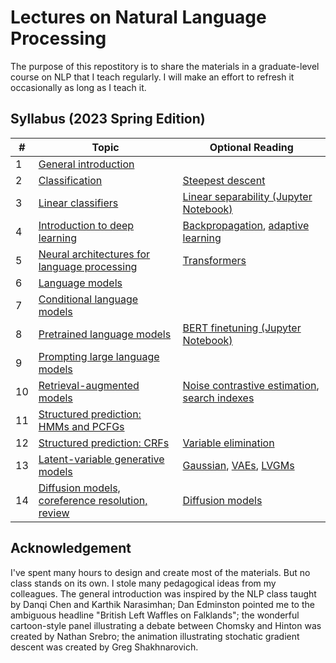 # Lectures on Natural Language Processing

The purpose of this repostitory is to share the materials in a graduate-level course on NLP that I teach regularly. I will make an effort to refresh it occasionally as long as I teach it. 

## Syllabus (2023 Spring Edition)

| **#** | **Topic**                                       | **Optional Reading** |
|---------|--------------------------------------------------|----------------------|
| 1       | [General introduction](lectures/lecture1.pdf)                             |                      |
| 2       | [Classification](lectures/lecture2.pdf)                                   |   [Steepest descent](http://karlstratos.com/notes/descent.pdf)                   |
| 3       | [Linear classifiers](lectures/lecture3.pdf)                               |   [Linear separability (Jupyter Notebook)](https://colab.research.google.com/drive/1co9mZ79P7o5cbdpSyaVqFcXkgQFK5jh1#scrollTo=KBeLjgzRHSu_&sandboxMode=true)                   |
| 4       | [Introduction to deep learning](lectures/lecture4.pdf)                    |   [Backpropagation](http://karlstratos.com/notes/backprop.pdf), [adaptive learning](http://karlstratos.com/notes/adaptive.pdf)         |
| 5       | [Neural architectures for language processing](lectures/lecture5.pdf)     |   [Transformers](http://karlstratos.com/notes/transformer17.pdf)                   |
| 6       | [Language models](lectures/lecture6.pdf)                                  |                      |
| 7       | [Conditional language models](lectures/lecture7.pdf)                      |                      |
| 8       | [Pretrained language models](lectures/lecture8.pdf)                       |   [BERT finetuning (Jupyter Notebook)](https://colab.research.google.com/drive/1us2wdDcnlN4TE13OFsV9nic6FA0JpLPG#scrollTo=KBeLjgzRHSu_&sandboxMode=true)                   |
| 9       | [Prompting large language models](lectures/lecture9.pdf)                  |                      |
| 10      | [Retrieval-augmented models](lectures/lecture10.pdf)                       |   [Noise contrastive estimation](http://karlstratos.com/notes/nce.pdf), [search indexes](http://karlstratos.com/notes/indexes.pdf)                   |
| 11      | [Structured prediction: HMMs and PCFGs](lectures/lecture11.pdf)            |                      |
| 12      | [Structured prediction: CRFs](lectures/lecture12.pdf)                      |   [Variable elimination](http://karlstratos.com/notes/graphical_models.pdf)                   |
| 13      | [Latent-variable generative models](lectures/lecture13.pdf)                |   [Gaussian](http://karlstratos.com/notes/gaussian.pdf), [VAEs](http://karlstratos.com/notes/varinfo.pdf), [LVGMs](http://karlstratos.com/notes/facts_latent.pdf)                    |
| 14      | [Diffusion models, coreference resolution, review](lectures/lecture14.pdf) |   [Diffusion models](http://karlstratos.com/notes/diffusion.pdf)                   |

## Acknowledgement

I've spent many hours to design and create most of the materials. But no class stands on its own. I stole many pedagogical ideas from my colleagues. The general introduction was inspired by the NLP class taught by Danqi Chen and Karthik Narasimhan; Dan Edminston pointed me to the ambiguous headline "British Left Waffles on Falklands"; the wonderful cartoon-style panel illustrating a debate between Chomsky and Hinton was created by Nathan Srebro; the animation illustrating stochatic gradient descent was created by Greg Shakhnarovich. 
